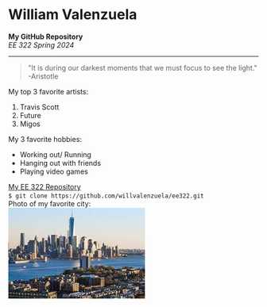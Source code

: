 # William Valenzuela
**My GitHub Repository** <br>
*EE 322 Spring 2024*

---

> "It is during our darkest moments that we must focus to see the light." -Aristotle <br>

My top 3 favorite artists:
1. Travis Scott
2. Future
3. Migos <br>

My 3 favorite hobbies:
- Working out/ Running
- Hanging out with friends 
- Playing video games <br>

[My EE 322 Repository](https://github.com/willvalenzuela/ee322) <br>
`$ git clone https://github.com/willvalenzuela/ee322.git` <br>
Photo of my favorite city: <br>
![Photo of my favorite city](download.jpg)
